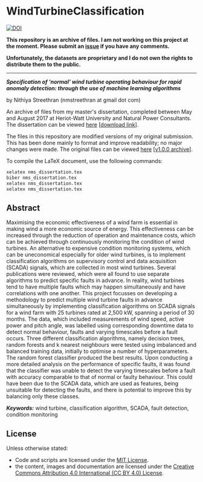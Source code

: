 # WindTurbineClassification

[![DOI](https://zenodo.org/badge/DOI/10.5281/zenodo.2875795.svg)](https://doi.org/10.5281/zenodo.2875795)

**This repository is an archive of files. I am not working on this project at the moment. Please submit an [issue](https://github.com/nmstreethran/WindTurbineClassification/issues) if you have any comments.**

**Unfortunately, the datasets are proprietary and I do not own the rights to distribute them to the public.**

---

***Specification of 'normal' wind turbine operating behaviour for rapid anomaly detection: through the use of machine learning algorithms***

by Nithiya Streethran (nmstreethran at gmail dot com)

An archive of files from my master's dissertation, completed between May and August 2017 at Heriot-Watt University and Natural Power Consultants. The dissertation can be viewed [here](docs/nms_dissertation.pdf) [[download link](https://raw.githubusercontent.com/nmstreethran/WindTurbineClassification/current/docs/nms_dissertation.pdf)].

The files in this repository are modified versions of my original submission. This has been done mainly to format and improve readability; no major changes were made. The original files can be viewed [here](https://github.com/nmstreethran/WindTurbineClassification/tree/b07072256df783c69c2736d1e38302d5df451887) [[v1.0.0 archive](https://github.com/nmstreethran/WindTurbineClassification/releases/tag/v1.0.0)].

To compile the LaTeX document, use the following commands:

```sh
xelatex nms_dissertation.tex
biber nms_dissertation.tex
xelatex nms_dissertation.tex
xelatex nms_dissertation.tex
```

## Abstract

Maximising the economic effectiveness of a wind farm is essential in making wind a more economic source of energy. This effectiveness can be increased through the reduction of operation and maintenance costs, which can be achieved through continuously monitoring the condition of wind turbines. An alternative to expensive condition monitoring systems, which can be uneconomical especially for older wind turbines, is to implement classification algorithms on supervisory control and data acquisition (SCADA) signals, which are collected in most wind turbines. Several publications were reviewed, which were all found to use separate algorithms to predict specific faults in advance. In reality, wind turbines tend to have multiple faults which may happen simultaneously and have correlations with one another. This project focusses on developing a methodology to predict multiple wind turbine faults in advance simultaneously by implementing classification algorithms on SCADA signals for a wind farm with 25 turbines rated at 2,500 kW, spanning a period of 30 months. The data, which included measurements of wind speed, active power and pitch angle, was labelled using corresponding downtime data to detect normal behaviour, faults and varying timescales before a fault occurs. Three different classification algorithms, namely decision trees, random forests and k nearest neighbours were tested using imbalanced and balanced training data, initially to optimise a number of hyperparameters. The random forest classifier produced the best results. Upon conducting a more detailed analysis on the performance of specific faults, it was found that the classifier was unable to detect the varying timescales before a fault with accuracy comparable to that of normal or faulty behaviour. This could have been due to the SCADA data, which are used as features, being unsuitable for detecting the faults, and there is potential to improve this by balancing only these classes.

***Keywords:*** wind turbine, classification algorithm, SCADA, fault detection, condition monitoring

## License

Unless otherwise stated:

- Code and scripts are licensed under the [MIT License](https://opensource.org/licenses/MIT).
- the content, images and documentation are licensed under the [Creative Commons Attribution 4.0 International (CC BY 4.0) License](https://creativecommons.org/licenses/by/4.0/).
